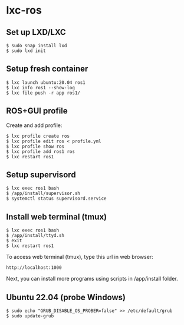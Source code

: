 # lxc-ros
## Set up LXD/LXC
```
$ sudo snap install lxd
$ sudo lxd init
```

## Setup fresh container
```
$ lxc launch ubuntu:20.04 ros1
$ lxc info ros1 --show-log
$ lxc file push -r app ros1/
```

## ROS+GUI profile
Create and add profile:
```
$ lxc profile create ros
$ lxc profile edit ros < profile.yml
$ lxc profile show ros
$ lxc profile add ros1 ros
$ lxc restart ros1
```

## Setup supervisord
```
$ lxc exec ros1 bash
$ /app/install/supervisor.sh
$ systemctl status supervisord.service
```

## Install web terminal (tmux)
```
$ lxc exec ros1 bash
$ /app/install/ttyd.sh
$ exit
$ lxc restart ros1
```
To access web terminal (tmux), type this url in web browser:
```
http://localhost:1000
```
Next, you can install more programs using scripts in /app/install folder.

## Ubuntu 22.04 (probe Windows)
```
$ sudo echo "GRUB_DISABLE_OS_PROBER=false" >> /etc/default/grub
$ sudo update-grub
```
